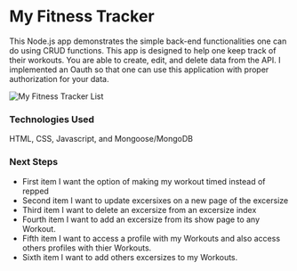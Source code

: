 # My Fitness Tracker

This Node.js app demonstrates the simple back-end functionalities one can do using CRUD functions. This app is designed to help one keep track of their workouts. You are able to create, edit, and delete data from the API. I implemented an Oauth so that one can use this application with proper authorization for your data.

![My Fitness Tracker List](https://i.imgur.com/HryFb7O.png "My Fitness Tracker List")

### Technologies Used 

HTML, CSS, Javascript, and Mongoose/MongoDB

### Next Steps

+ First item 
I want the option of making my workout timed instead of repped
+ Second item
I want to update excersixes on a new page of the excersize
+ Third item
I want to delete an excersize from an excersize index
+ Fourth item
I want to add an excersize from its show page to any Workout.
+ Fifth item
 I want to access a profile with my Workouts and also access others profiles with thier Workouts.
 + Sixth item
 I want to add others excersizes to my Workouts.

